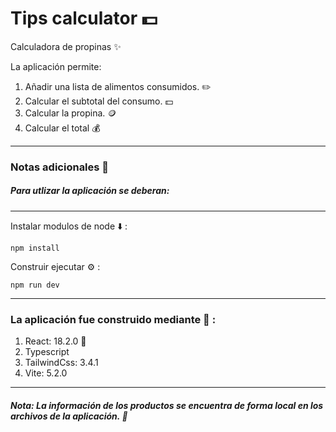 # Tips calculator 💵

Calculadora de propinas ✨

La aplicación permite: 

1. Añadir una lista de alimentos consumidos. ✏️
2. Calcular el subtotal del consumo. 💵
3. Calcular la propina. 🪙
4. Calcular el total 💰

---

### Notas adicionales 📗

##### Para utlizar la aplicación se deberan:

---

Instalar modulos de node ⬇️ :

```
npm install
```

Construir ejecutar ⚙️ :

```
npm run dev
```

---

### La aplicación fue construido mediante 🔧 :

1. React: 18.2.0 🚀
2. Typescript
3. TailwindCss: 3.4.1
4. Vite: 5.2.0


----

##### Nota: La información de los productos se encuentra de forma local en los archivos de la aplicación. 📝
